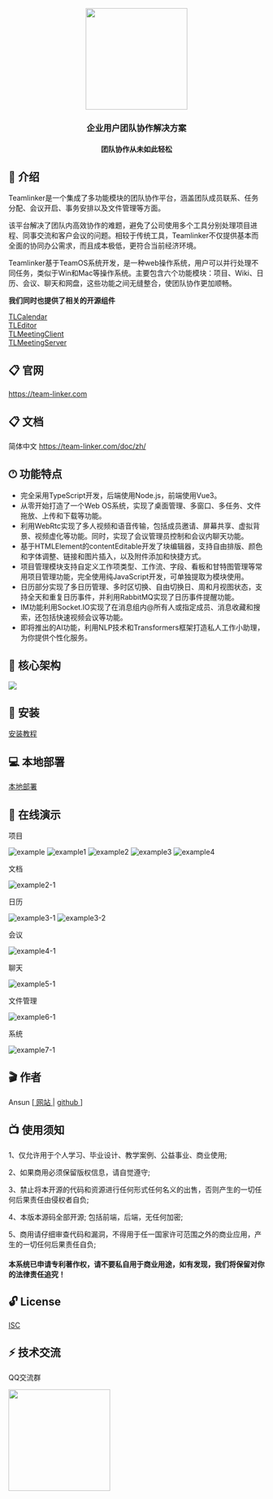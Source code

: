 <p align="center">
  <a href="https://team-linker.com">
    <img width="200" src="img/zh_cn/logo.png">
  </a>
</p>
<h3 align="center">
企业用户团队协作解决方案
</h3>
<h4 align="center">
团队协作从未如此轻松
</h4>

## 📝 介绍
Teamlinker是一个集成了多功能模块的团队协作平台，涵盖团队成员联系、任务分配、会议开启、事务安排以及文件管理等方面。

该平台解决了团队内高效协作的难题，避免了公司使用多个工具分别处理项目进程、同事交流和客户会议的问题。相较于传统工具，Teamlinker不仅提供基本而全面的协同办公需求，而且成本极低，更符合当前经济环境。

Teamlinker基于TeamOS系统开发，是一种web操作系统，用户可以并行处理不同任务，类似于Win和Mac等操作系统。主要包含六个功能模块：项目、Wiki、日历、会议、聊天和网盘，这些功能之间无缝整合，使团队协作更加顺畅。

**我们同时也提供了相关的开源组件** 

[TLCalendar](https://github.com/Teamlinker/Teamlinker/tree/dev/code/client/src/business/common/component/calendar/npm)  
[TLEditor](https://github.com/Teamlinker/Teamlinker/tree/dev/code/client/src/business/common/component/richEditorCore/npm)   
[TLMeetingClient](https://github.com/Teamlinker/Teamlinker/tree/dev/code/client/src/business/common/component/meeting/npm)  
[TLMeetingServer](https://github.com/Teamlinker/Teamlinker/tree/dev/code/server/common/meeting/npm)

## 📋 官网

https://team-linker.com


## 📋 文档
简体中文 https://team-linker.com/doc/zh/

## 🕐︎ 功能特点
* 完全采用TypeScript开发，后端使用Node.js，前端使用Vue3。
* 从零开始打造了一个Web OS系统，实现了桌面管理、多窗口、多任务、文件拖放、上传和下载等功能。
* 利用WebRtc实现了多人视频和语音传输，包括成员邀请、屏幕共享、虚拟背景、视频虚化等功能。同时，实现了会议管理员控制和会议内聊天功能。
* 基于HTMLElement的contentEditable开发了块编辑器，支持自由排版、颜色和字体调整、链接和图片插入，以及附件添加和快捷方式。
* 项目管理模块支持自定义工作项类型、工作流、字段、看板和甘特图管理等常用项目管理功能，完全使用纯JavaScript开发，可单独提取为模块使用。
* 日历部分实现了多日历管理、多时区切换、自由切换日、周和月视图状态，支持全天和重复日历事件，并利用RabbitMQ实现了日历事件提醒功能。
* IM功能利用Socket.IO实现了在消息组内@所有人或指定成员、消息收藏和搜索，还包括快速视频会议等功能。
* 即将推出的AI功能，利用NLP技术和Transformers框架打造私人工作小助理，为你提供个性化服务。


## 📲 核心架构
<p>
  <img src="img/zh_cn/core.png">
</p>

## 🔐 安装
[安装教程](./INSTALL-ZH-CN.md)

## 💻 本地部署
[本地部署](./DEV-README-ZH-CN.md)


## 📱 在线演示
项目

![example](img/zh_cn/example.png)
![example1](img/zh_cn/example1.png)
![example2](img/zh_cn/example2.png)
![example3](img/zh_cn/example3.png)
![example4](img/zh_cn/example4.png)

文档

![example2-1](img/zh_cn/example2-1.png)


日历

![example3-1](img/zh_cn/example3-1.png)
![example3-2](img/zh_cn/example3-2.png)

会议

![example4-1](img/zh_cn/example4-1.png)

聊天

![example5-1](img/zh_cn/example5-1.png)

文件管理

![example6-1](img/zh_cn/example6-1.png)

系统

![example7-1](img/zh_cn/example7-1.png)


## 🎬 作者

Ansun [[ 网站 ](https://team-linker.com) | [ github ](https://github.com/sx1989827)]

## 📺 使用须知
1、仅允许用于个人学习、毕业设计、教学案例、公益事业、商业使用;

2、如果商用必须保留版权信息，请自觉遵守;

3、禁止将本开源的代码和资源进行任何形式任何名义的出售，否则产生的一切任何后果责任由侵权者自负;

4、本版本源码全部开源; 包括前端，后端，无任何加密;

5、商用请仔细审查代码和漏洞，不得用于任一国家许可范围之外的商业应用，产生的一切任何后果责任自负;

<h4>本系统已申请专利著作权，请不要私自用于商业用途，如有发现，我们将保留对你的法律责任追究！</h4>

## 🔓 License

[ISC](./LICENSE)

## ⚡ 技术交流
QQ交流群
<p>
  <img width="200" src="img/zh_cn/qq.jpg">
</p>